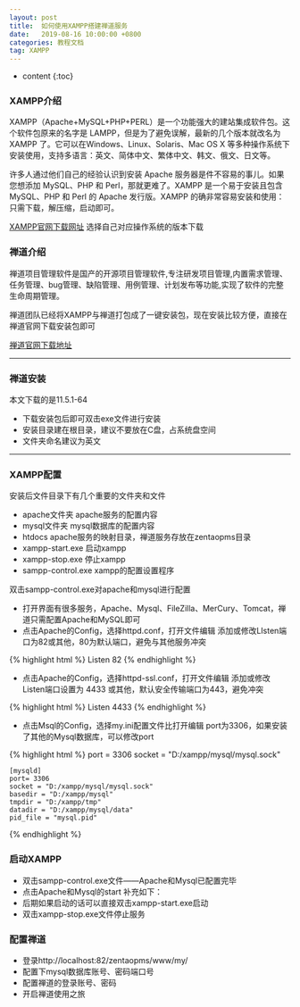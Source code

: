 ```yaml
---
layout: post
title:  如何使用XAMPP搭建禅道服务
date:   2019-08-16 10:00:00 +0800
categories: 教程文档
tag: XAMPP
---
```




* content
{:toc}


### XAMPP介绍

XAMPP（Apache+MySQL+PHP+PERL）是一个功能强大的建站集成软件包。这个软件包原来的名字是 LAMPP，但是为了避免误解，最新的几个版本就改名为 XAMPP 了。它可以在Windows、Linux、Solaris、Mac OS X 等多种操作系统下安装使用，支持多语言：英文、简体中文、繁体中文、韩文、俄文、日文等。

许多人通过他们自己的经验认识到安装 Apache 服务器是件不容易的事儿。如果您想添加 MySQL、PHP 和 Perl，那就更难了。XAMPP 是一个易于安装且包含 MySQL、PHP 和 Perl 的 Apache 发行版。XAMPP 的确非常容易安装和使用：只需下载，解压缩，启动即可。

[XAMPP官网下载网址](https://www.apachefriends.org/download.html)
选择自己对应操作系统的版本下载

### 禅道介绍

禅道项目管理软件是国产的开源项目管理软件,专注研发项目管理,内置需求管理、任务管理、bug管理、缺陷管理、用例管理、计划发布等功能,实现了软件的完整生命周期管理。

禅道团队已经将XAMPP与禅道打包成了一键安装包，现在安装比较方便，直接在禅道官网下载安装包即可

[禅道官网下载地址](https://www.zentao.net/download.html)

--- 

### 禅道安装

本文下载的是11.5.1-64
+ 下载安装包后即可双击exe文件进行安装
+ 安装目录建在根目录，建议不要放在C盘，占系统盘空间
+ 文件夹命名建议为英文

---

### XAMPP配置
安装后文件目录下有几个重要的文件夹和文件
+ apache文件夹  apache服务的配置内容
+ mysql文件夹  mysql数据库的配置内容
+ htdocs   apache服务的映射目录，禅道服务存放在zentaopms目录
+ xampp-start.exe   启动xampp 
+ xampp-stop.exe  停止xampp
+ sampp-control.exe xampp的配置设置程序


双击sampp-control.exe对apache和mysql进行配置

+ 打开界面有很多服务，Apache、Mysql、FileZilla、MerCury、Tomcat，禅道只需配置Apache和MySQL即可
+ 点击Apache的Config，选择httpd.conf，打开文件编辑
添加或修改LIsten端口为82或其他，80为默认端口，避免与其他服务冲突

{% highlight html %}
    Listen 82
{% endhighlight %}

+ 点击Apache的Config，选择httpd-ssl.conf，打开文件编辑
添加或修改Listen端口设置为 4433 或其他，默认安全传输端口为443，避免冲突

{% highlight html %}
    Listen 4433
{% endhighlight %}

+ 点击Msql的Config，选择my.ini配置文件比打开编辑
port为3306，如果安装了其他的Mysql数据库，可以修改port

{% highlight html %}
    port            = 3306 
    socket          = "D:/xampp/mysql/mysql.sock"

    [mysqld]
    port= 3306
    socket = "D:/xampp/mysql/mysql.sock"
    basedir = "D:/xampp/mysql" 
    tmpdir = "D:/xampp/tmp" 
    datadir = "D:/xampp/mysql/data"
    pid_file = "mysql.pid"
{% endhighlight %}

### 启动XAMPP
+ 双击sampp-control.exe文件——Apache和Mysql已配置完毕
+ 点击Apache和Mysql的start
补充如下：
+ 后期如果启动的话可以直接双击xampp-start.exe启动
+ 双击xampp-stop.exe文件停止服务


### 配置禅道
+ 登录http://localhost:82/zentaopms/www/my/
+ 配置下mysql数据库账号、密码端口号
+ 配置禅道的登录账号、密码
+ 开启禅道使用之旅

